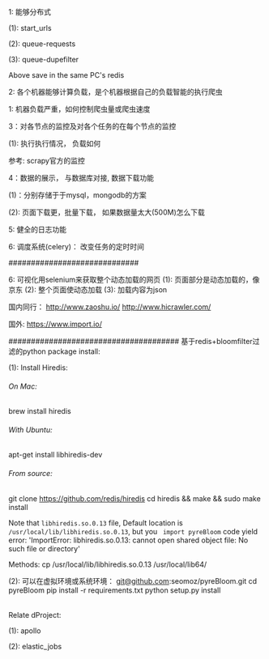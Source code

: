1: 能够分布式

(1): start_urls

(2): queue-requests

(3): queue-dupefilter

Above save in the same PC's redis

2: 各个机器能够计算负载，是个机器根据自己的负载智能的执行爬虫

1: 机器负载严重，如何控制爬虫量或爬虫速度

3：对各节点的监控及对各个任务的在每个节点的监控

(1): 执行执行情况， 负载如何

参考: scrapy官方的监控

4：数据的展示， 与数据库对接, 数据下载功能

(1)：分别存储于于mysql，mongodb的方案

(2): 页面下载更，批量下载， 如果数据量太大(500M)怎么下载

5: 健全的日志功能

6: 调度系统(celery)：
改变任务的定时时间


#############################

6: 可视化用selenium来获取整个动态加载的网页
(1):  页面部分是动态加载的，像京东
(2):  整个页面使动态加载
(3):  加载内容为json



国内同行：
http://www.zaoshu.io/
http://www.hicrawler.com/

国外:
https://www.import.io/


######################################
基于redis+bloomfilter过滤的python package install:

(1): Install Hiredis:

###### On Mac:
brew install hiredis

###### With Ubuntu:
apt-get install libhiredis-dev

###### From source:
git clone https://github.com/redis/hiredis
cd hiredis && make && sudo make install

Note that `libhiredis.so.0.13` file, Default location is `/usr/local/lib/libhiredis.so.0.13`, 
but you ` import pyreBloom` code yield error: 'ImportError: libhiredis.so.0.13: cannot open shared object file: No such file or directory'

Methods: cp /usr/local/lib/libhiredis.so.0.13 /usr/local/lib64/

(2): 可以在虚拟环境或系统环境：
git@github.com:seomoz/pyreBloom.git
cd pyreBloom
pip install -r requirements.txt
python setup.py install

######
Relate dProject:

(1): apollo

(2): elastic_jobs
